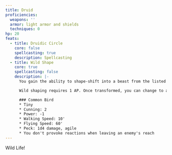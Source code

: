 ```yaml
---
title: Druid
proficiencies:
  weapons: ''
  armor: light armor and shields
  techniques: 0
hp: 20
feats:
  - title: Druidic Circle
    core: false
    spellcasting: true
    description: Spellcasting
  - title: Wild Shape
    core: true
    spellcasting: false
    description: |-
      You gain the ability to shape-shift into a beast from the listed options below. When you do so, all of your equipment merges into your body and you take on the statistics and traits of the beast you transform into, replacing yours,  while retaining your +FOCUS and +LUCK scores, your HP, and your fatigue and exhaustion. While transformed, you cannot speak unless someone is able to talk with animals and speaks to you, you cannot cast spells, and you're viewed as the animal you're transformed into by others. Any statuses or conditions you have when you transform are carried over, and any techniques you know that can be used with unarmed attacks can be used in your wild shape form, provided your wild shape has an anatomy that would allow it.

      Wild shaping requires 1 AP. Once transformed, you can change to any other beast forms you're able to shape into—doing so requires 1 AP per transformation, but does not require a use of your wild shape. When you initially transform, you gain a number of temporary hit points equal to 5 times your proficiency bonus. You can transform a number of times equal to your proficiency bonus, regaining 1 expended use on a short rest, and all expended uses as part of your daily preparations. You remain in your wild shape form until you dismiss it for 1 AP, are rendered unconscious, or you die.

      ### Common Bird
      * Tiny
      * Cunning: 2
      * Power: -1
      * Walking Speed: 10'
      * Flying Speed: 60'
      * Peck: 1d4 damage, agile
      * You don't provoke reactions when leaving an enemy's reach
---
```


Wild Life!
